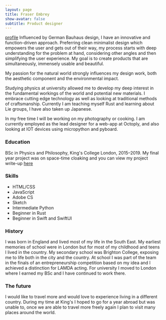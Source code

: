 ```yaml
---
layout: page
title: Fraser Embrey
show-avatar: false
subtitle: Product designer
---
```


[profile]
Influenced by German Bauhaus design, I have an innovative and function-driven approach. Preferring clean minimalist design which empowers the user and gets out of their way, my process starts with deep understanding for the problem at hand, considering other angles and then simplifying the user experience. My goal is to create products that are simultaneously, immensely usable and beautiful.

My passion for the natural world strongly influences my design work, both the aesthetic component and the environmental impact.

Studying physics at university allowed me to develop my deep interest in the fundamental workings of the world and potential new materials. I embrace cutting edge technology as well as looking at traditional methods of craftsmanship. Currently I am teaching myself Rust and learning about Lie groups, I have also taken up Japanese.

In my free time I will be working on my photography or cooking. I am currently employed as the lead designer for a web-app at Octoply, and also looking at IOT devices using micropython and pyboard.

### Education
BSc in Physics and Philosophy, King's College London, 2015–2019.
My final year project was on space-time cloaking and you can view my project write-up [here](/assets/space-time-cloaking.pdf)

### Skills
- HTML/CSS
- JavaScript
- Adobe CS
- Sketch
- Intermediate Python
- Beginner in Rust
- Beginner in Swift and SwiftUI

### History
I was born in England and lived most of my life in the South East.
My earliest memories of school were in London but for most of my childhood and teens I lived in the country. My secondary school was Brighton College, exposing me to life both in the city and the country. At school I was part of the team in the finals of an entrepreneurship competition based on my idea and I achieved a distinction for LAMDA acting.
For university I moved to London where I earned my BSc and I have continued to work there.

### The future
I would like to travel more and would love to experience living in a different country. During my time at King's I hoped to go for a year abroad but was unable to, once we are able to travel more freely again I plan to visit many places around the world. 


[profile]: assets/img/profile.jpeg
